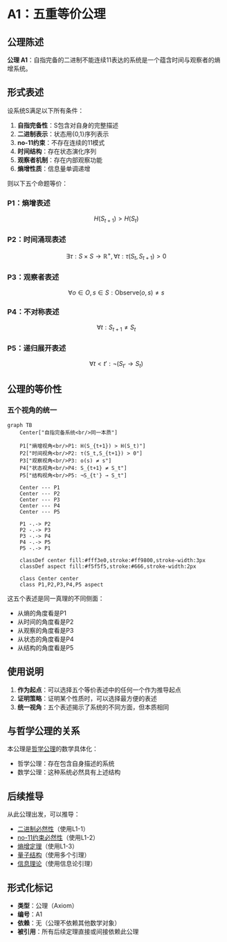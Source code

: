 # A1：五重等价公理

## 公理陈述

**公理 A1**：自指完备的二进制不能连续11表达的系统是一个蕴含时间与观察者的熵增系统。

## 形式表述

设系统S满足以下所有条件：
1. **自指完备性**：S包含对自身的完整描述
2. **二进制表示**：状态用{0,1}序列表示
3. **no-11约束**：不存在连续的11模式
4. **时间结构**：存在状态演化序列
5. **观察者机制**：存在内部观察功能
6. **熵增性质**：信息量单调递增

则以下五个命题等价：

### P1：熵增表述
$$
H(S_{t+1}) > H(S_t)
$$
### P2：时间涌现表述
$$
\exists \tau: S \times S \to \mathbb{R}^+, \forall t: \tau(S_t, S_{t+1}) > 0
$$
### P3：观察者表述
$$
\forall o \in O, s \in S: \text{Observe}(o,s) \neq s
$$
### P4：不对称表述
$$
\forall t: S_{t+1} \neq S_t
$$
### P5：递归展开表述
$$
\forall t < t': \neg(S_{t'} \to S_t)
$$
## 公理的等价性

### 五个视角的统一

```mermaid
graph TB
    Center["自指完备系统<br/>同一本质"]
    
    P1["熵增视角<br/>P1: H(S_{t+1}) > H(S_t)"]
    P2["时间视角<br/>P2: τ(S_t,S_{t+1}) > 0"]
    P3["观察视角<br/>P3: o(s) ≠ s"]
    P4["状态视角<br/>P4: S_{t+1} ≠ S_t"]
    P5["结构视角<br/>P5: ¬S_{t'} → S_t"]
    
    Center --- P1
    Center --- P2
    Center --- P3
    Center --- P4
    Center --- P5
    
    P1 -.-> P2
    P2 -.-> P3
    P3 -.-> P4
    P4 -.-> P5
    P5 -.-> P1
    
    classDef center fill:#fff3e0,stroke:#ff9800,stroke-width:3px
    classDef aspect fill:#f5f5f5,stroke:#666,stroke-width:2px
    
    class Center center
    class P1,P2,P3,P4,P5 aspect
```

这五个表述是同一真理的不同侧面：
- 从熵的角度看是P1
- 从时间的角度看是P2
- 从观察的角度看是P3
- 从状态的角度看是P4
- 从结构的角度看是P5

## 使用说明

1. **作为起点**：可以选择五个等价表述中的任何一个作为推导起点
2. **证明策略**：证明某个性质时，可以选择最方便的表述
3. **统一视角**：五个表述揭示了系统的不同方面，但本质相同

## 与哲学公理的关系

本公理是[哲学公理](philosophy.md)的数学具体化：
- 哲学公理：存在包含自身描述的系统
- 数学公理：这种系统必然具有上述结构

## 后续推导

从此公理出发，可以推导：
- [二进制必然性](T2-1-binary-necessity.md)（使用L1-1）
- [no-11约束必然性](T2-2-no-11-constraint.md)（使用L1-2）
- [熵增定理](T3-1-entropy-increase.md)（使用L1-3）
- [量子结构](T4-1-quantum-emergence.md)（使用多个引理）
- [信息理论](T5-1-shannon-entropy-emergence.md)（使用信息论引理）

## 形式化标记

- **类型**：公理（Axiom）
- **编号**：A1
- **依赖**：无（公理不依赖其他数学对象）
- **被引用**：所有后续定理直接或间接依赖此公理